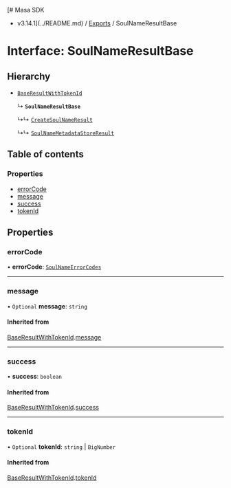[# Masa SDK
 - v3.14.1](../README.md) / [Exports](../modules.md) / SoulNameResultBase

# Interface: SoulNameResultBase

## Hierarchy

- [`BaseResultWithTokenId`](BaseResultWithTokenId.md)

  ↳ **`SoulNameResultBase`**

  ↳↳ [`CreateSoulNameResult`](CreateSoulNameResult.md)

  ↳↳ [`SoulNameMetadataStoreResult`](SoulNameMetadataStoreResult.md)

## Table of contents

### Properties

- [errorCode](SoulNameResultBase.md#errorcode)
- [message](SoulNameResultBase.md#message)
- [success](SoulNameResultBase.md#success)
- [tokenId](SoulNameResultBase.md#tokenid)

## Properties

### errorCode

• **errorCode**: [`SoulNameErrorCodes`](../enums/SoulNameErrorCodes.md)

___

### message

• `Optional` **message**: `string`

#### Inherited from

[BaseResultWithTokenId](BaseResultWithTokenId.md).[message](BaseResultWithTokenId.md#message)

___

### success

• **success**: `boolean`

#### Inherited from

[BaseResultWithTokenId](BaseResultWithTokenId.md).[success](BaseResultWithTokenId.md#success)

___

### tokenId

• `Optional` **tokenId**: `string` \| `BigNumber`

#### Inherited from

[BaseResultWithTokenId](BaseResultWithTokenId.md).[tokenId](BaseResultWithTokenId.md#tokenid)

